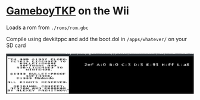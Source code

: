 # [GameboyTKP](https://github.com/OFFTKP/GameboyTKP) on the Wii

Loads a rom from `./roms/rom.gbc`    

Compile using devkitppc and add the boot.dol in `/apps/whatever/` on your SD card

![wii](./image.png)

